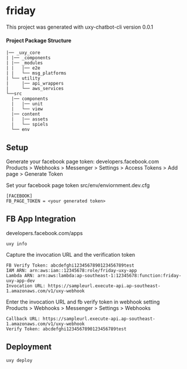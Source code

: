 # friday

This project was generated with uxy-chatbot-cli version 0.0.1

#### Project Package Structure
```
|── _uxy_core
| |── _components
| |── _modules
| |   |── e2e
| |   └── msg_platforms
| └── utility
|     |── api_wrappers
|     └── aws_services
└──src
  |── components
  |   |── unit
  |   └── view
  |── content
  |   |── assets
  |   └── spiels
  └── env
```


## Setup
Generate your facebook page token:
developers.facebook.com\
Products > Webhooks > Messenger > Settings > Access Tokens > Add page > Generate Token

Set your facebook page token
src/env/enviornment.dev.cfg
```
[FACEBOOK]
FB_PAGE_TOKEN = <your generated token>
```

## FB App Integration
developers.facebook.com/apps
```
uxy info
```
Capture the invocation URL and the verification token
```
FB Verify Token: abcdefghi1234567890123456789test
IAM ARN: arn:aws:iam::12345678:role/friday-uxy-app
Lambda ARN: arn:aws:lambda:ap-southeast-1:12345678:function:friday-uxy-app-dev
Invocation URL: https://sampleurl.execute-api.ap-southeast-1.amazonaws.com/v1/uxy-webhook
```

Enter the invocation URL and fb verify token in webhook setting\
Products > Webhooks > Messenger > Settings > Webhooks
```
Callback URL: https://sampleurl.execute-api.ap-southeast-1.amazonaws.com/v1/uxy-webhook
Verify Token: abcdefghi1234567890123456789test
```


## Deployment
```
uxy deploy
```
